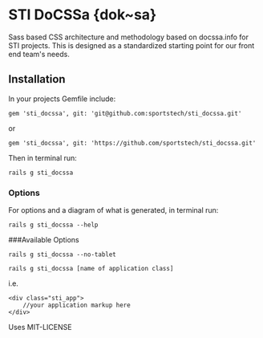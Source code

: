 # STI DoCSSa {dok~sa}

Sass based CSS architecture and methodology based on docssa.info for STI projects. This is designed as a standardized starting point for our front end team's needs.

## Installation

In your projects Gemfile include:

    gem 'sti_docssa', git: 'git@github.com:sportstech/sti_docssa.git'

or

    gem 'sti_docssa', git: 'https://github.com/sportstech/sti_docssa.git'

Then in terminal run:
    
    rails g sti_docssa

### Options

For options and a diagram of what is generated, in terminal run:
    
    rails g sti_docssa --help

###Available Options
    
    rails g sti_docssa --no-tablet

    rails g sti_docssa [name of application class]

i.e.
    
    <div class="sti_app">
        //your application markup here
    </div>

Uses MIT-LICENSE